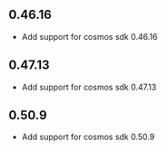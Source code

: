 ## 0.46.16

- Add support for cosmos sdk 0.46.16

## 0.47.13

- Add support for cosmos sdk 0.47.13

## 0.50.9

- Add support for cosmos sdk 0.50.9
